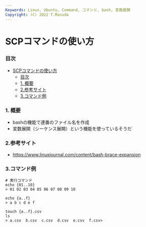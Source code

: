 ```yaml
---
Keywords: Linux, Ubuntu, Command, コマンド, bash, 変数展開
Copyright: (C) 2022 T.Masuda
---
```

# SCPコマンドの使い方

### 目次
- [SCPコマンドの使い方](#scpコマンドの使い方)
    - [目次](#目次)
    - [1. 概要](#1-概要)
    - [2.参考サイト](#2参考サイト)
    - [3.コマンド例](#3コマンド例)


### 1. 概要
* bashの機能で連番のファイル名を作成
* 変数展開（シーケンス展開）という機能を使っているそうだ

### 2.参考サイト
* https://www.linuxjournal.com/content/bash-brace-expansion

### 3.コマンド例

```/bin/bash
# 実行コマンド
echo {01..10}
> 01 02 03 04 05 06 07 08 09 10

echo {a..f}
> a b c d e f

touch {a..f}.csv
ls
> a.csv  b.csv  c.csv  d.csv  e.csv  f.csv> 
```
